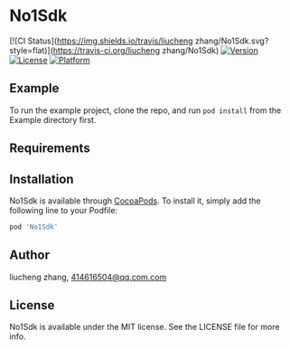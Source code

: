 # No1Sdk

[![CI Status](https://img.shields.io/travis/liucheng zhang/No1Sdk.svg?style=flat)](https://travis-ci.org/liucheng zhang/No1Sdk)
[![Version](https://img.shields.io/cocoapods/v/No1Sdk.svg?style=flat)](https://cocoapods.org/pods/No1Sdk)
[![License](https://img.shields.io/cocoapods/l/No1Sdk.svg?style=flat)](https://cocoapods.org/pods/No1Sdk)
[![Platform](https://img.shields.io/cocoapods/p/No1Sdk.svg?style=flat)](https://cocoapods.org/pods/No1Sdk)

## Example

To run the example project, clone the repo, and run `pod install` from the Example directory first.

## Requirements

## Installation

No1Sdk is available through [CocoaPods](https://cocoapods.org). To install
it, simply add the following line to your Podfile:

```ruby
pod 'No1Sdk'
```

## Author

liucheng zhang, 414616504@qq.com.com

## License

No1Sdk is available under the MIT license. See the LICENSE file for more info.
